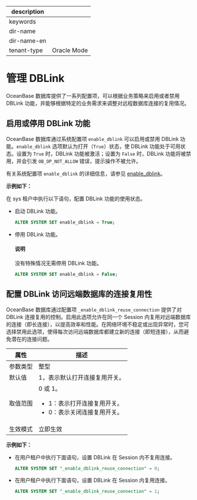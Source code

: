 |description||
|---|---|
|keywords||
|dir-name||
|dir-name-en||
|tenant-type|Oracle Mode|

# 管理 DBLink

OceanBase 数据库提供了一系列配置项，可以根据业务策略来启用或者禁用 DBLink 功能，并能够根据特定的业务需求来调整对远程数据库连接的复用情况。

## 启用或停用 DBLink 功能

OceanBase 数据库通过系统配置项 `enable_dblink` 可以启用或禁用 DBLink 功能。`enable_dblink` 选项默认为打开（`True`）状态，使 DBLink 功能处于可用状态。设置为 `True` 时，DBLink 功能被激活；设置为 `False` 时，DBLink 功能将被禁用，并会引发 `OB_OP_NOT_ALLOW` 错误，提示操作不被允许。

有关系统配置项 `enable_dblink` 的详细信息，请参见 [enable_dblink](链接待添加)。

**示例如下：**

在 sys 租户中执行以下语句，配置 DBLink 功能的使用状态。

* 启动 DBLink 功能。

    ```sql
    ALTER SYSTEM SET enable_dblink = True;
    ```

* 停用 DBLink 功能。

    <main id="notice" type='explain'>
      <h4>说明</h4>
      <p>没有特殊情况无需停用 DBLink 功能。</p>
    </main>

    ```sql
    ALTER SYSTEM SET enable_dblink = False;
    ```

## 配置 DBLink 访问远端数据库的连接复用性

OceanBase 数据库通过配置项 `_enable_dblink_reuse_connection` 提供了对 DBLink 连接复用的控制。启用此选项允许在同一个 Session 内复用对远端数据库的连接（即长连接），以提高效率和性能。在网络环境不稳定或出现异常时，您可选择禁用此选项，使得每次访问远端数据库都建立新的连接（即短连接），从而避免潜在的连接问题。

|   属性   |   描述   |
|----------|----------|
| 参数类型  | 整型     |
| 默认值    | 1，表示默认打开连接复用开关。|
| 取值范围  | 0 或 1。<ul><li>1：表示打开连接复用开关。</li><li>0：表示关闭连接复用开关。</li></ul> |
| 生效模式  | 立即生效 |

**示例如下：**

* 在用户租户中执行下面语句，设置 DBLink 在 Session 内不复用连接。

  ```sql
  ALTER SYSTEM SET "_enable_dblink_reuse_connection" = 0;
  ```

* 在用户租户中执行下面语句，设置 DBLink 在 Session 内复用连接。

  ```sql
  ALTER SYSTEM SET "_enable_dblink_reuse_connection" = 1;
  ```
